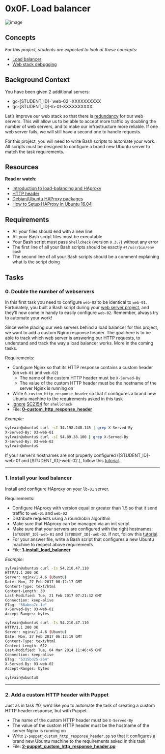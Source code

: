 # 0x0F. Load balancer

![image](https://user-images.githubusercontent.com/54107524/114489800-5fa83600-9bd9-11eb-93ec-e8bbcad8649c.png)


<h2>Concepts</h2>

<p>
<em>For this project, students are expected to look at these concepts:</em>
</p>

<ul>
    <li>
    <a href="https://intranet.hbtn.io/concepts/46">Load balancer</a>
    </li>
    <li>
    <a href="https://intranet.hbtn.io/concepts/68">Web stack debugging</a>
    </li>
</ul>

<h2>Background Context</h2>

<p>You have been given 2 additional servers:</p>

<ul>
<li>gc-[STUDENT_ID]-`web-02`-XXXXXXXXXX</li>
<li>gc-[STUDENT_ID]-lb-01-XXXXXXXXXX</li>
</ul>

<p>Let&rsquo;s improve our web stack so that there is <a href="https://en.wikipedia.org/wiki/Redundancy_%28engineering%29" title="redundancy" target="_blank">redundancy</a> for our web servers. This will allow us to be able to accept more traffic by doubling the number of web servers, and to make our infrastructure more reliable. If one web server fails, we will still have a second one to handle requests.</p>

<p>For this project, you will need to write Bash scripts to automate your work. All scripts must be designed to configure a brand new Ubuntu server to match the task requirements.</p>

<h2>Resources</h2>

<p><strong>Read or watch</strong>:</p>

<ul>
<li><a href="https://www.digitalocean.com/community/tutorials/an-introduction-to-haproxy-and-load-balancing-concepts" title="Introduction to load-balancing and HAproxy" target="_blank">Introduction to load-balancing and HAproxy</a> </li>
<li><a href="https://www.techopedia.com/definition/27178/http-header" title="HTTP header" target="_blank">HTTP header</a> </li>
<li><a href="https://haproxy.debian.net/" title="Debian/Ubuntu HAProxy packages" target="_blank">Debian/Ubuntu HAProxy packages</a></li>
<li><a href="https://linoxide.com/setup-haproxy-ubuntu-16-04/" title="How to Setup HAProxy in Ubuntu 16.04" target="_blank">How to Setup HAProxy in Ubuntu 16.04</a></li>
</ul>

<h2>Requirements</h2>

<ul>
<li>All your files should end with a new line</li>
<li>All your Bash script files must be executable</li>
<li>Your Bash script must pass <code>Shellcheck</code> (version <code>0.3.7</code>) without any error</li>
<li>The first line of all your Bash scripts should be exactly <code>#!/usr/bin/env bash</code></li>
<li>The second line of all your Bash scripts should be a comment explaining what is the script doing</li>
</ul>


## Tasks
### 0. Double the number of webservers
In this first task you need to configure `web-02` to be identical to `web-01`. Fortunately, you built a Bash script during your [web server project](https://intranet.hbtn.io/projects/266), and they’ll now come in handy to easily configure `web-02`. Remember, always try to automate your work!

Since we’re placing our web servers behind a load balancer for this project, we want to add a custom Nginx response header. The goal here is to be able to track which web server is answering our HTTP requests, to understand and track the way a load balancer works. More in the coming tasks.

Requirements:

- Configure Nginx so that its HTTP response contains a custom header (on `web-01` and `web-02`)
  - The name of the custom HTTP header must be `X-Served-By`
  - The value of the custom HTTP header must be the hostname of the server Nginx is running on
- Write `0-custom_http_response_header` so that it configures a brand new Ubuntu machine to the requirements asked in this task
- [Ignore](https://github.com/koalaman/shellcheck/wiki/Ignore) [SC2154](https://github.com/koalaman/shellcheck/wiki/SC2154) for `shellcheck`
- File: **[0-custom_http_response_header](https://github.com/dany-eduard/holberton-system_engineering-devops/tree/master/0x0F-load_balancer/0-custom_http_response_header)**

_*Example:*_

```sh
sylvain@ubuntu$ curl -sI 34.198.248.145 | grep X-Served-By
X-Served-By: 03-web-01
sylvain@ubuntu$ curl -sI 54.89.38.100 | grep X-Served-By
X-Served-By: 03-web-02
sylvain@ubuntu$
```

If your server’s hostnames are not properly configured ([STUDENT_ID]-web-01 and [STUDENT_ID]-web-02.), follow this [tutorial](https://aws.amazon.com/es/premiumsupport/knowledge-center/linux-static-hostname/).

---
### 1. Install your load balancer
Install and configure HAproxy on your `lb-01` server.

Requirements:

- Configure HAproxy with version equal or greater than 1.5 so that it send traffic to `web-01` and `web-02`
- Distribute requests using a roundrobin algorithm
- Make sure that HAproxy can be managed via an init script
- Make sure that your servers are configured with the right hostnames: `[STUDENT_ID]-web-01` and `[STUDENT_ID]-web-02`. If not, follow this [tutorial](https://docs.aws.amazon.com/AWSEC2/latest/UserGuide/set-hostname.html).
- For your answer file, write a Bash script that configures a new Ubuntu machine to respect above requirements
- File: **[1-install_load_balancer](https://github.com/dany-eduard/holberton-system_engineering-devops/tree/master/0x0F-load_balancer/1-install_load_balancer)**


_*Example:*_

```sh
sylvain@ubuntu$ curl -Is 54.210.47.110
HTTP/1.1 200 OK
Server: nginx/1.4.6 (Ubuntu)
Date: Mon, 27 Feb 2017 06:12:17 GMT
Content-Type: text/html
Content-Length: 30
Last-Modified: Tue, 21 Feb 2017 07:21:32 GMT
Connection: keep-alive
ETag: "58abea7c-1e"
X-Served-By: 03-web-01
Accept-Ranges: bytes

sylvain@ubuntu$ curl -Is 54.210.47.110
HTTP/1.1 200 OK
Server: nginx/1.4.6 (Ubuntu)
Date: Mon, 27 Feb 2017 06:12:19 GMT
Content-Type: text/html
Content-Length: 612
Last-Modified: Tue, 04 Mar 2014 11:46:45 GMT
Connection: keep-alive
ETag: "5315bd25-264"
X-Served-By: 03-web-02
Accept-Ranges: bytes

sylvain@ubuntu$
```

---
### 2. Add a custom HTTP header with Puppet
Just as in task #0, we’d like you to automate the task of creating a custom HTTP header response, but with Puppet.

- The name of the custom HTTP header must be `X-Served-By`
- The value of the custom HTTP header must be the hostname of the server Nginx is running on
- Write `2-puppet_custom_http_response_header.pp` so that it configures a brand new Ubuntu machine to the requirements asked in this task
- File: **[2-puppet_custom_http_response_header.pp](https://github.com/dany-eduard/holberton-system_engineering-devops/tree/master/0x0F-load_balancer/2-puppet_custom_http_response_header.pp)**


